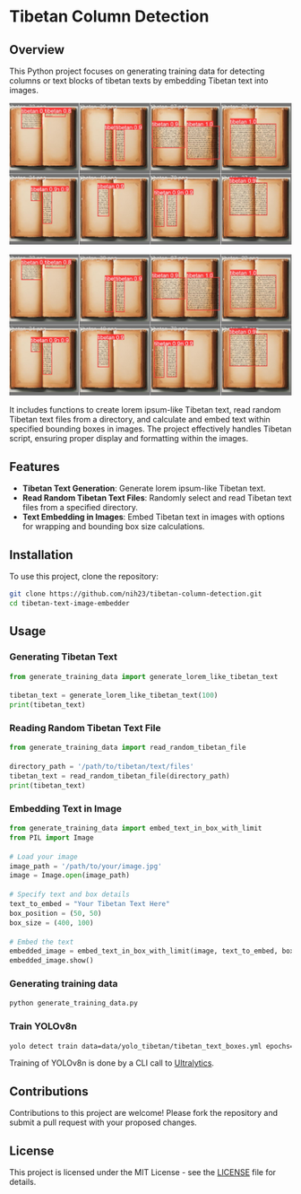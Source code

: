 # Tibetan Column Detection

## Overview
This Python project focuses on generating training data for detecting columns or text blocks of tibetan texts by embedding Tibetan text into images. 

![Validation results](res/results_val_1.png)

![Validation results](res/results_val_1.png)

It includes functions to create lorem ipsum-like Tibetan text, read random Tibetan text files from a directory, and calculate and embed text within specified bounding boxes in images. The project effectively handles Tibetan script, ensuring proper display and formatting within the images.

## Features
- **Tibetan Text Generation**: Generate lorem ipsum-like Tibetan text.
- **Read Random Tibetan Text Files**: Randomly select and read Tibetan text files from a specified directory.
- **Text Embedding in Images**: Embed Tibetan text in images with options for wrapping and bounding box size calculations.

## Installation

To use this project, clone the repository:

```bash
git clone https://github.com/nih23/tibetan-column-detection.git
cd tibetan-text-image-embedder
```

## Usage

### Generating Tibetan Text

```python
from generate_training_data import generate_lorem_like_tibetan_text

tibetan_text = generate_lorem_like_tibetan_text(100)
print(tibetan_text)
```

### Reading Random Tibetan Text File

```python
from generate_training_data import read_random_tibetan_file

directory_path = '/path/to/tibetan/text/files'
tibetan_text = read_random_tibetan_file(directory_path)
print(tibetan_text)
```

### Embedding Text in Image

```python
from generate_training_data import embed_text_in_box_with_limit
from PIL import Image

# Load your image
image_path = '/path/to/your/image.jpg'
image = Image.open(image_path)

# Specify text and box details
text_to_embed = "Your Tibetan Text Here"
box_position = (50, 50)
box_size = (400, 100)

# Embed the text
embedded_image = embed_text_in_box_with_limit(image, text_to_embed, box_position, box_size)
embedded_image.show()
```

### Generating training data
```bash
python generate_training_data.py
```

### Train YOLOv8n
```bash
yolo detect train data=data/yolo_tibetan/tibetan_text_boxes.yml epochs=100 imgsz=1024
```

Training of YOLOv8n is done by a CLI call to [Ultralytics](https://docs.ultralytics.com/usage/cli/#train).

## Contributions

Contributions to this project are welcome! Please fork the repository and submit a pull request with your proposed changes.

## License

This project is licensed under the MIT License - see the [LICENSE](LICENSE) file for details.
